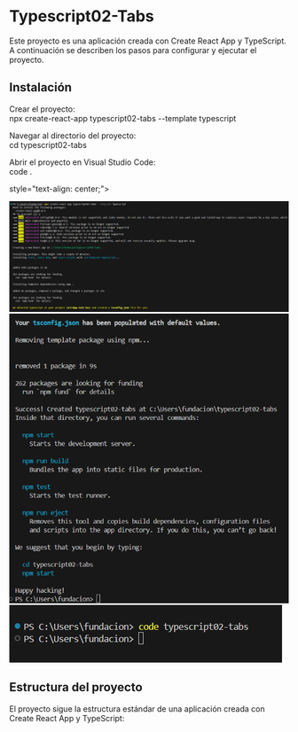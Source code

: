 # Typescript02-Tabs  
Este proyecto es una aplicación creada con Create React App y TypeScript. A continuación se describen los pasos para configurar y ejecutar el proyecto.  

## Instalación
Crear el proyecto:  
npx create-react-app typescript02-tabs --template typescript

Navegar al directorio del proyecto:  
cd typescript02-tabs

Abrir el proyecto en Visual Studio Code:  
code .  
<div> style="text-align: center;">

![Configuration 1](./public/img/Configuration%20react.png)  
![Configuration 2](./public/img/Configuration2%20react.png)  
![In another windows](./public/img/Another%20window.png)  

</div>

## Estructura del proyecto  
El proyecto sigue la estructura estándar de una aplicación creada con Create React App y TypeScript:  
